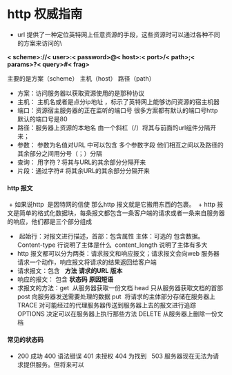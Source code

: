 # http 权威指南 
 
  +  url 提供了一种定位英特网上任意资源的手段，这些资源时可以通过各种不同的方案来访问的\

**< scheme>://< user>:< password>@< host>:< port>/< path>;< params>?< query>#< frag>**
 
主要的是方案（scheme） 主机（host） 路径（path）  
  
  + 方案：访问服务器以获取资源使用的是那种协议
  + 主机： 主机名或者是点分ip地址 ，标示了英特网上能够访问资源的宿主机器
  + 端口：资源宿主服务器的正在监听的端口号 很多方案都有默认的端口号http 默认的端口号是80 
  + 路径：服务器上资源的本地名 由一个斜杠（/）将其与前面的url组件分隔开来；
  + 参数： 参数为名值对URL 中可以包含 多个参数字段 他们相互之间以及路径的其余部分之间用分号（；）分隔
  + 查询： 用字符？将其与URL的其余部分分隔开来
  + 片段：通过字符# 将其余URL的其余部分分隔开来 
  
 #### http 报文 
 + 如果说http  是因特网的信使 那么http 报文就是它搬用东西的包裹。
 + http 报文是简单的格式化数据块，每条报文都包含一条客户端的请求或者一条来自服务器的响应，他们都是三个部分组成
 +  起始行：对报文进行描述，首部：包含属性 主体：可选的 包含数据。
 Content-type 行说明了主体是什么  content_length 说明了主体有多大
 + http 报文都可以分为两类：请求报文和响应报文；请求报文会向web 服务器请求一个动作，响应报文将请求的结果返回给客户端
 + 请求报文：包含   **方法** **请求的URL** **版本** 
 + 响应的报文： 包含 **状态码** **原因短语**  
 + 求报文的方法：get  从服务器获取一份文档 head 只从服务器获取文档的首部 post 向服务器发送需要处理的数据 put  将请求的主体部分存储在服务器上 TRACE 对可能经过的代理服务器传送到服务器上去的报文进行追踪 OPTIONS 决定可以在服务器上执行那些方法  DELETE 从服务器上删除一份文档
 
#### 常见的状态码  
+ 200 成功  400 语法错误 401 未授权 404 为找到    503 服务器现在无法为请求提供服务。但将来可以 


